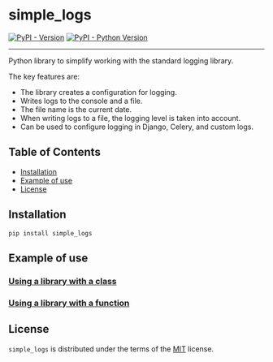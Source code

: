 # simple_logs

[![PyPI - Version](https://img.shields.io/pypi/v/simple_logs.svg)](https://pypi.org/project/simple_logs)
[![PyPI - Python Version](https://img.shields.io/pypi/pyversions/simple_logs.svg)](https://pypi.org/project/simple_logs)

-----
Python library to simplify working with the standard logging library.

The key features are:

- The library creates a configuration for logging. 
- Writes logs to the console and a file. 
- The file name is the current date. 
- When writing logs to a file, the logging level is taken into account. 
- Can be used to configure logging in Django, Celery, and custom logs.

## Table of Contents

- [Installation](#installation)
- [Example of use](#example-of-use)
- [License](#license)

## Installation

```console
pip install simple_logs
```

## Example of use

### [Using a library with a class](ready_made_solutions/simple_logs_class.py)

### [Using a library with a function](ready_made_solutions/simple_logs_func.py)

## License

`simple_logs` is distributed under the terms of the [MIT](https://spdx.org/licenses/MIT.html) license.
